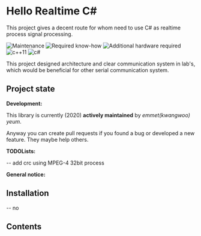 # Hello Realtime C#
This project gives a decent route for whom need to use C# as realtime process signal processing.

![Maintenance](https://img.shields.io/maintenance/yes/2020.svg)
![Required know-how](https://img.shields.io/badge/Required%20know--how-professional-red.svg)
![Additional hardware required](https://img.shields.io/badge/Additional%20hardware-required-orange.svg)
![c++11](https://img.shields.io/badge/C%2B%2B-11-brightgreen.svg)
![c#](https://img.shields.io/badge/C-%23-brightgreen.svg)

This project designed architecture and clear communication system in lab's, which would be beneficial for other serial communication system.

Project state
-------------

**Development:**

This library is currently (2020) **actively maintained** by *emmet(kwangwoo) yeum*.

Anyway you can create pull requests if you found a bug or developed a new feature. They maybe help others.

**TODOLists:**

-- add crc using MPEG-4 32bit process

**General notice:**

Installation
------------

-- no

Contents
--------
